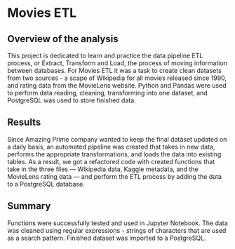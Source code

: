 # Movies ETL

## Overview of the analysis

This project is dedicated to learn and practice the data pipeline ETL process, or Extract, Transform and Load, the process of moving information between databases.
For Movies ETL it was a task to create clean datasets from two sources - a scape of Wikipedia for all movies released since 1990, and rating data from the MovieLens website. 
Python and Pandas were used to perform data reading, cleaning, transforming into one dataset, and PostgreSQL was used to store finished data.

## Results

Since Amazing Prime company wanted to keep the final dataset updated on a daily basis, an automated pipeline was created that takes in new data, performs the appropriate transformations, and loads the data into existing tables. As a result, we got a refactored code with created functions that take in the three files — Wikipedia data, Kaggle metadata, and the MovieLens rating data — and perform the ETL process by adding the data to a PostgreSQL database.

## Summary

Functions were successfully tested and used in Jupyter Notebook. The data was cleaned using regular expressions - strings of characters that are used as a search pattern.
Finished dataset was imported to a PostgreSQL.